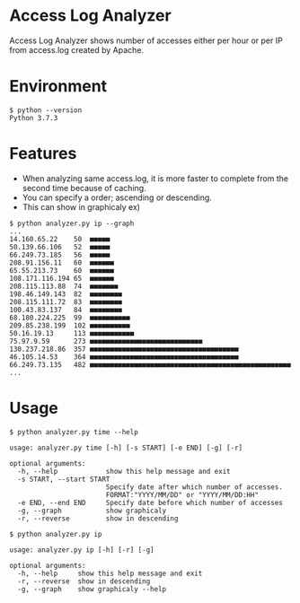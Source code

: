 # Access Log Analyzer
Access Log Analyzer shows number of accesses either per hour or per IP from access.log created by Apache.

# Environment

```
$ python --version
Python 3.7.3
```

# Features

- When analyzing same access.log, it is more faster to complete from the second time because of caching.
- You can specify a order; ascending or descending.
- This can show in graphicaly
ex)
```
$ python analyzer.py ip --graph
...
14.160.65.22	50	■■■■■
50.139.66.106	52	■■■■■
66.249.73.185	56	■■■■■
208.91.156.11	60	■■■■■■
65.55.213.73	60	■■■■■■
108.171.116.194	65	■■■■■■
208.115.113.88	74	■■■■■■■
198.46.149.143	82	■■■■■■■■
208.115.111.72	83	■■■■■■■■
100.43.83.137	84	■■■■■■■■
68.180.224.225	99	■■■■■■■■■■
209.85.238.199	102	■■■■■■■■■■
50.16.19.13		113	■■■■■■■■■■■
75.97.9.59		273	■■■■■■■■■■■■■■■■■■■■■■■■■■■■
130.237.218.86	357	■■■■■■■■■■■■■■■■■■■■■■■■■■■■■■■■■■■■■
46.105.14.53	364	■■■■■■■■■■■■■■■■■■■■■■■■■■■■■■■■■■■■■
66.249.73.135	482	■■■■■■■■■■■■■■■■■■■■■■■■■■■■■■■■■■■■■■■■■■■■■■■■■■
...
```

# Usage

```
$ python analyzer.py time --help

usage: analyzer.py time [-h] [-s START] [-e END] [-g] [-r]

optional arguments:
  -h, --help            show this help message and exit
  -s START, --start START
                        Specify date after which number of accesses.
                        FORMAT:"YYYY/MM/DD" or "YYYY/MM/DD:HH"
  -e END, --end END     Specify date before which number of accesses
  -g, --graph           show graphicaly
  -r, --reverse         show in descending
```

```
$ python analyzer.py ip

usage: analyzer.py ip [-h] [-r] [-g]

optional arguments:
  -h, --help     show this help message and exit
  -r, --reverse  show in descending
  -g, --graph    show graphicaly --help
```
